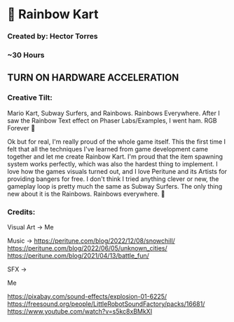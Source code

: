 # :rainbow: Rainbow Kart

### Created by: Hector Torres
### ~30 Hours

## TURN ON HARDWARE ACCELERATION

### Creative Tilt:

Mario Kart, Subway Surfers, and Rainbows. Rainbows Everywhere. After I saw the Rainbow Text effect on Phaser Labs/Examples, I went ham. RGB Forever 💯

Ok but for real, I'm really proud of the whole game itself. This the first time I felt that all the techniques I've learned from game development came together and let me create Rainbow Kart. I'm proud that the item spawning system works perfectly, which was also the hardest thing to implement. I love how the games visuals turned out, and I love Peritune and its Artists for providing bangers for free. I don't think I tried anything clever or new, the gameplay loop is pretty much the same as Subway Surfers. The only thing new about it is the Rainbows. Rainbows everywhere. :rainbow:

### Credits:

Visual Art -> Me

Music -> 
https://peritune.com/blog/2022/12/08/snowchill/
https://peritune.com/blog/2022/06/05/unknown_cities/
https://peritune.com/blog/2021/04/13/battle_fun/


SFX -> 

Me

https://pixabay.com/sound-effects/explosion-01-6225/
https://freesound.org/people/LittleRobotSoundFactory/packs/16681/
https://www.youtube.com/watch?v=s5kc8xBMkXI
